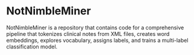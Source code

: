 # NotNimbleMiner
NotNimbleMiner is a repository that contains code for a comprehensive pipeline that tokenizes clinical notes from XML files, creates word embeddings, explores vocabulary, assigns labels, and trains a multi-label classification model.
